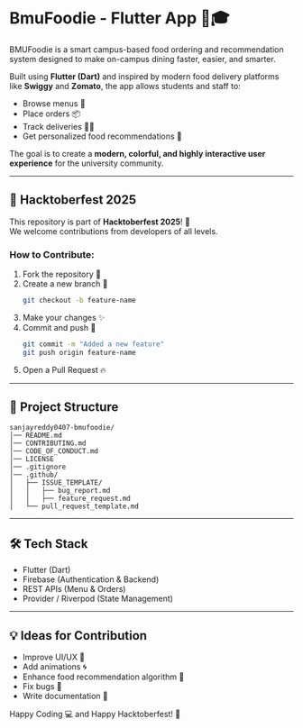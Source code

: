 # BmuFoodie - Flutter App 🍔🎓

BMUFoodie is a smart campus-based food ordering and recommendation system designed to make on-campus dining faster, easier, and smarter.

Built using **Flutter (Dart)** and inspired by modern food delivery platforms like **Swiggy** and **Zomato**, the app allows students and staff to:
- Browse menus 📝
- Place orders 📦
- Track deliveries 🚴‍♂️
- Get personalized food recommendations 🍕

The goal is to create a **modern, colorful, and highly interactive user experience** for the university community.

---

## 🚀 Hacktoberfest 2025

This repository is part of **Hacktoberfest 2025**! 🎉  
We welcome contributions from developers of all levels.

### How to Contribute:
1. Fork the repository 🍴
2. Create a new branch 🌱  
   ```bash
   git checkout -b feature-name
   ```
3. Make your changes ✨
4. Commit and push 📝  
   ```bash
   git commit -m "Added a new feature"
   git push origin feature-name
   ```
5. Open a Pull Request 🔥

---

## 📂 Project Structure
```
sanjayreddy0407-bmufoodie/
│── README.md
│── CONTRIBUTING.md
│── CODE_OF_CONDUCT.md
│── LICENSE
│── .gitignore
│── .github/
│   ├── ISSUE_TEMPLATE/
│   │   ├── bug_report.md
│   │   ├── feature_request.md
│   └── pull_request_template.md
```

---

## 🛠 Tech Stack
- Flutter (Dart)
- Firebase (Authentication & Backend)
- REST APIs (Menu & Orders)
- Provider / Riverpod (State Management)

---

## 💡 Ideas for Contribution
- Improve UI/UX 🎨
- Add animations 🌀
- Enhance food recommendation algorithm 🤖
- Fix bugs 🐞
- Write documentation 📝

Happy Coding 💻 and Happy Hacktoberfest! 🎃
